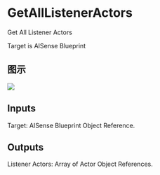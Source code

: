 # GetAllListenerActors

Get All Listener Actors

Target is AISense Blueprint

## 图示

![]($-20221218-17480605.png)

## Inputs

Target: AISense Blueprint Object Reference.  

## Outputs

Listener Actors: Array of Actor Object References.

